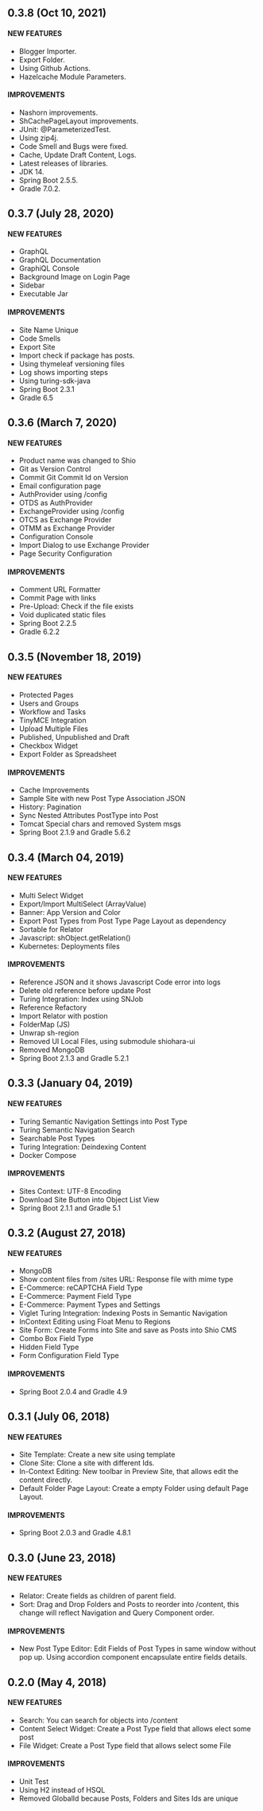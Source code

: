 ## 0.3.8 (Oct 10, 2021)

#### NEW FEATURES
* Blogger Importer.
* Export Folder.
* Using Github Actions.
* Hazelcache Module Parameters.

#### IMPROVEMENTS
* Nashorn improvements.
* ShCachePageLayout improvements.
* JUnit: @ParameterizedTest.
* Using zip4j.
* Code Smell and Bugs were fixed.
* Cache, Update Draft Content, Logs.
* Latest releases of libraries.
* JDK 14.
* Spring Boot 2.5.5.
* Gradle 7.0.2.

## 0.3.7 (July 28, 2020)

#### NEW FEATURES
* GraphQL
* GraphQL Documentation
* GraphiQL Console
* Background Image on Login Page
* Sidebar
* Executable Jar

#### IMPROVEMENTS
* Site Name Unique
* Code Smells
* Export Site
* Import check if package has posts.
* Using thymeleaf versioning files
* Log shows importing steps
* Using turing-sdk-java
* Spring Boot 2.3.1
* Gradle 6.5

## 0.3.6 (March 7, 2020)

#### NEW FEATURES
*  Product name was changed to Shio
* Git as Version Control
* Commit Git Commit Id on Version
* Email configuration page
* AuthProvider using /config
* OTDS as AuthProvider
* ExchangeProvider using /config
* OTCS as Exchange Provider
* OTMM as Exchange Provider
* Configuration Console
* Import Dialog to use Exchange Provider
* Page Security Configuration

#### IMPROVEMENTS
* Comment URL Formatter
* Commit Page with links
* Pre-Upload: Check if the file exists
* Void duplicated static files
* Spring Boot 2.2.5
* Gradle 6.2.2

## 0.3.5 (November 18, 2019)

#### NEW FEATURES
* Protected Pages
* Users and Groups
* Workflow and Tasks
* TinyMCE Integration
* Upload Multiple Files
* Published, Unpublished and Draft
* Checkbox Widget
* Export Folder as Spreadsheet

#### IMPROVEMENTS
* Cache Improvements
* Sample Site with new Post Type Association JSON
* History: Pagination
* Sync Nested Attributes PostType into Post
* Tomcat Special chars and removed System msgs
* Spring Boot 2.1.9 and Gradle 5.6.2

## 0.3.4 (March 04, 2019)

#### NEW FEATURES
* Multi Select Widget
* Export/Import MultiSelect (ArrayValue)
* Banner: App Version and Color
* Export Post Types from Post Type Page Layout as dependency
* Sortable for Relator
* Javascript: shObject.getRelation()
* Kubernetes: Deployments files

#### IMPROVEMENTS
* Reference JSON and it shows Javascript Code error into logs
* Delete old reference before update Post
* Turing Integration: Index using SNJob
* Reference Refactory
* Import Relator with postion
* FolderMap (JS)
* Unwrap sh-region
* Removed UI Local Files, using submodule shiohara-ui
* Removed MongoDB
* Spring Boot 2.1.3 and Gradle 5.2.1

## 0.3.3 (January 04, 2019)

#### NEW FEATURES
* Turing Semantic Navigation Settings into Post Type
* Turing Semantic Navigation Search
* Searchable Post Types
* Turing Integration: Deindexing Content
* Docker Compose

#### IMPROVEMENTS
* Sites Context: UTF-8 Encoding
* Download Site Button into Object List View
* Spring Boot 2.1.1 and Gradle 5.1

## 0.3.2 (August 27, 2018)

#### NEW FEATURES
* MongoDB
* Show content files from /sites URL: Response file with mime type
* E-Commerce: reCAPTCHA Field Type
* E-Commerce: Payment Field Type
* E-Commerce: Payment Types and Settings
* Viglet Turing Integration: Indexing Posts in Semantic Navigation
* InContext Editing using Float Menu to Regions
* Site Form: Create Forms into Site and save as Posts into Shio CMS
* Combo Box Field Type
* Hidden Field Type
* Form Configuration Field Type

#### IMPROVEMENTS
* Spring Boot 2.0.4 and Gradle 4.9

## 0.3.1 (July 06, 2018)

#### NEW FEATURES
* Site Template: Create a new site using template
* Clone Site: Clone a site with different Ids.
* In-Context Editing: New toolbar in Preview Site, that allows edit the content directly.
* Default Folder Page Layout: Create a empty Folder using default Page Layout.

#### IMPROVEMENTS
* Spring Boot 2.0.3 and Gradle 4.8.1

## 0.3.0 (June 23, 2018)

#### NEW FEATURES
* Relator: Create fields as children of parent field.
* Sort: Drag and Drop Folders and Posts to reorder into /content, this change will reflect Navigation and Query Component order.

#### IMPROVEMENTS
* New Post Type Editor: Edit Fields of Post Types in same window without pop up. Using accordion component encapsulate entire fields details.

## 0.2.0 (May 4, 2018)

#### NEW FEATURES
* Search: You can search for objects into /content
* Content Select Widget: Create a Post Type field that allows elect some post
* File Widget: Create a Post Type field that allows select some File 

#### IMPROVEMENTS
* Unit Test
* Using H2 instead of HSQL
* Removed GlobalId because Posts, Folders and Sites Ids are unique